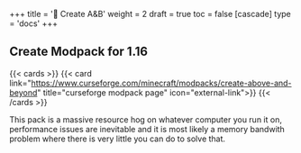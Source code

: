 +++
title = '🔴 Create A&B'
weight = 2
draft = true
toc = false
[cascade]
	type = 'docs'
+++

## Create Modpack for 1.16

{{< cards >}}
	{{< card link="https://www.curseforge.com/minecraft/modpacks/create-above-and-beyond" title="curseforge modpack page" icon="external-link">}}
{{< /cards >}}

This pack is a massive resource hog on whatever computer you run it on, performance issues are inevitable and it
is most likely a memory bandwith problem where there is very little you can do to solve that.